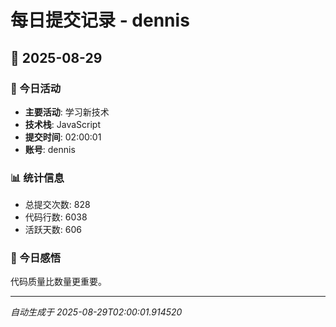 # 每日提交记录 - dennis

## 📅 2025-08-29

### 🎯 今日活动
- **主要活动**: 学习新技术
- **技术栈**: JavaScript
- **提交时间**: 02:00:01
- **账号**: dennis

### 📊 统计信息
- 总提交次数: 828
- 代码行数: 6038
- 活跃天数: 606

### 💭 今日感悟
代码质量比数量更重要。

---
*自动生成于 2025-08-29T02:00:01.914520*

